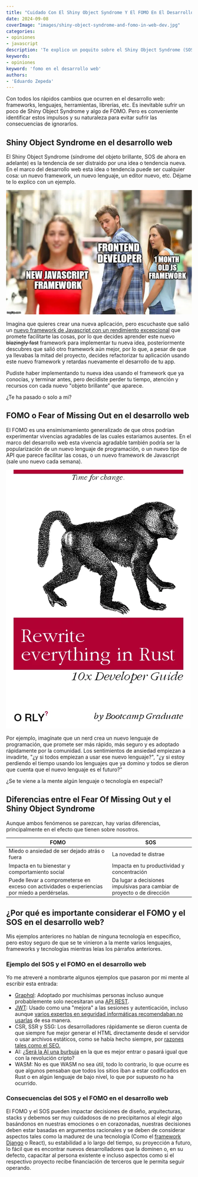 ```yaml
---
title: "Cuidado Con El Shiny Object Syndrome Y El FOMO En El Desarrollo Web"
date: 2024-09-08
coverImage: "images/shiny-object-syndrome-and-fomo-in-web-dev.jpg"
categories:
- opiniones
- javascript
description: 'Te explico un poquito sobre el Shiny Object Syndrome (SOS) y el Fear of Missing Out (FOMO) en el desarrollo web, de que tratan, sus diferencias y sus consecuencias'
keywords:
- opiniones
keyword: 'fomo en el desarrollo web'
authors:
- 'Eduardo Zepeda'
---
```


Con todos los rápidos cambios que ocurren en el desarrollo web: frameworks, lenguajes, herramientas, librerías, etc. Es inevitable sufrir un poco de Shiny Object Syndrome y algo de FOMO. Pero es conveniente identificar estos impulsos y su naturaleza para evitar sufrir las consecuencias de ignorarlos.

## Shiny Object Syndrome en el desarrollo web

El Shiny Object Syndrome (síndrome del objeto brillante, SOS de ahora en adelante) es la tendencia de ser distraido por una idea o tendencia nueva. En el marco del desarrollo web esta idea o tendencia puede ser cualquier cosa: un nuevo framework, un nuevo lenguaje, un editor nuevo, etc. Déjame te lo explico con un ejemplo.

![Shiny object syndrome en Javascript](images/shiny-object-syndrome.webp "Uy, un nuevo framework de Javascript, tengo que probarlo")

Imagina que quieres crear una nueva aplicación, pero escuchaste que salió un [nuevo framework de Javascript con un rendimiento excepcional](/es/no-te-obsesiones-con-el-rendimiento-de-tu-aplicacion-web/) que promete facilitarte las cosas, por lo que decides aprender este nuevo ~~blazingly fast~~ framework para implementar tu nueva idea, posteriormente descubres que salió otro framework aún mejor, por lo que, a pesar de que ya llevabas la mitad del proyecto, decides refactorizar tu aplicación usando este nuevo framework y retardas nuevamente el desarrollo de tu app. 

Pudiste haber implementando tu nueva idea usando el framework que ya conocías, y terminar antes, pero decidiste perder tu tiempo, atención y recursos con cada nuevo "objeto brillante" que aparece.

¿Te ha pasado o solo a mi?

## FOMO o Fear of Missing Out en el desarrollo web

El FOMO es una ensimismamiento generalizado de que otros podrían experimentar vivencias agradables de las cuales estariamos ausentes. En el marco del desarrollo web esta vivencia agradable también podría ser la popularización de un nuevo lenguaje de programación, o un nuevo tipo de API que parece facilitar las cosas, o un nuevo framework de Javascript (sale uno nuevo cada semana).

![Rust is the most loved language](images/rewrite-everything-in-rust-meme.webp "Todos están aprendiendo Rust, yo también debería aprenderlo")

Por ejemplo, imagínate que un nerd crea un nuevo lenguaje de programación, que promete ser más rápido, más seguro y es adoptado rápidamente por la comunidad. Los sentimientos de ansiedad empiezan a invadirte, "¿y si todos empiezan a usar ese nuevo lenguaje?", "¿y si estoy perdiendo el tiempo usando los lenguajes que ya domino y todos se dieron que cuenta que el nuevo lenguaje es el futuro?"

¿Se te viene a la mente algún lenguaje o tecnología en especial?

## Diferencias entre el Fear Of Missing Out y el Shiny Object Syndrome

Aunque ambos fenómenos se parezcan, hay varias diferencias, principalmente en el efecto que tienen sobre nosotros.

| FOMO                                                                                           | SOS                                                                      |
| ---------------------------------------------------------------------------------------------- | ------------------------------------------------------------------------ |
| Miedo o ansiedad de ser dejado atrás o fuera                                                   | La novedad te distrae                                                    |
| Impacta en tu bienestar y comportamiento social                                                | Impacta en tu productividad y concentración                              |
| Puede llevar a comprometerse en exceso con actividades o experiencias por miedo a perdérselas. | Da lugar a decisiones impulsivas para cambiar de proyecto o de dirección |


## ¿Por qué es importante considerar el FOMO y el SOS en el desarrollo web?

Mis ejemplos anteriores no hablan de ninguna tecnología en específico, pero estoy seguro de que se te vinieron a la mente varios lenguajes, frameworks y tecnologías mientras leías los párrafos anteriores.

### Ejemplo del SOS y el FOMO en el desarrollo web

Yo me atreveré a nombrarte algunos ejemplos que pasaron por mi mente al escribir esta entrada:
- [Graphql](/es/graphql-y-django-con-graphene/): Adoptado por muchísimas personas incluso aunque probablemente solo necesitaran una [API REST](/es/caracteristicas-basicas-de-una-api-rest/).
- [JWT](/es/no-uses-jwt-para-gestionar-sesiones-traduccion/): Usado como una "mejora" a las sesiones y autenticación, incluso aunque [varios expertos en seguridad informáticas recomendaban no usarlas](https://redis.io/blog/json-web-tokens-jwt-are-dangerous-for-user-sessions/) de esa manera.
- CSR, SSR y SSG: Los desarrolladores rápidamente se dieron cuenta de que siempre fue mejor generar el HTML directamente desde el servidor o usar archivos estáticos, como se había hecho siempre, por [razones tales como el SEO.](/es/mis-errores-de-optimizacion-en-el-seo-tecnico-de-mi-sitio-web/)
- AI: ¿[Será la AI una burbuja](/es/el-auge-y-la-caida-de-la-burbuja-de-ai/) en la que es mejor entrar o pasará igual que con la revolución cripto?
- WASM: No es que WASM no sea útil, todo lo contrario, lo que ocurre es que algunos pensaban que todos los sitios iban a estar codificados en Rust o en algún lenguaje de bajo nivel, lo que por supuesto no ha ocurrido.

### Consecuencias del SOS y el FOMO en el desarrollo web

El FOMO y el SOS pueden impactar decisiones de diseño, arquitecturas, stacks y debemos ser muy cuidadosos de no precipitarnos al elegir algo basándonos en nuestras emociones o en corazonadas, nuestras decisiones deben estar basadas en argumentos racionales y se deben de considerar aspectos tales como la madurez de una tecnología (Como el [framework Django](/es/por-que-deberias-usar-django-framework/) o React), su estabilidad a lo largo del tiempo, su proyección a futuro, lo fácil que es encontrar nuevos desarrolladores que la dominen o, en su defecto, capacitar al persona existente e incluso aspectos como si el respectivo proyecto recibe financiación de terceros que le permita seguir operando.
